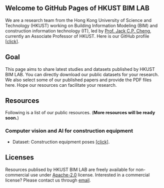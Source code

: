## Welcome to GitHub Pages of HKUST BIM LAB

We are a research team from the Hong Kong University of Science and Technology (HKUST) working on Building Information Modeling (BIM) and construction information technology (IT), led by [Prof. Jack C.P. Cheng](https://facultyprofiles.ust.hk/profiles.php?profile=jack-chin-pang-cheng-cejcheng), currently an Associate Professor of HKUST. Here is our GitHub profile [[click](https://github.com/hkustbimlab)]. 


## Goal
This page aims to share latest studies and datasets published by HKUST BIM LAB. You can directly download our public datasets for your research. We also select some of our published papers and provide the PDF files here. Hope our resources can facilitate your research.

## Resources
Following is a list of our public resources. (**More resources will be ready soon.**)

### Computer vision and AI for construction equipment
* Dataset: Construction equipment poses [[click]](https://hkustconnect-my.sharepoint.com/:f:/g/personal/hluoaf_connect_ust_hk/EmiZELaKKoZMqgHO3k_2a68BFWu_gq9Z9MZWX5u0cQE1nw?e=6xsOLB).

## Licenses
Resources publised by HKUST BIM LAB are freely available for non-commercial use under [Apache-2.0](link) license. Interested in a commercial license? Please contact us through [email](hkustbim@gmail.com).
